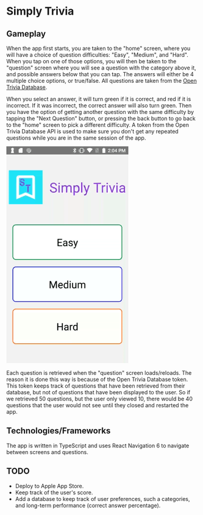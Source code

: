 # Simply Trivia

## Gameplay

When the app first starts, you are taken to the "home" screen, where you will have a choice of question difficulties: "Easy", "Medium", and "Hard". When you tap on one of those options, you will then be taken to the "question" screen where you will see a question with the category above it, and possible answers below that you can tap. The answers will either be 4 multiple choice options, or true/false. All questions are taken from the [Open Trivia Database](https://opentdb.com/).

When you select an answer, it will turn green if it is correct, and red if it is incorrect. If it was incorrect, the correct answer will also turn green. Then you have the option of getting another question with the same difficulty by tapping the "Next Question" button, or pressing the back button to go back to the "home" screen to pick a different difficulty. A token from the Open Trivia Database API is used to make sure you don't get any repeated questions while you are in the same session of the app.

![Simply Trivia Demo](./Simply-Trivia-Demo.gif)

Each question is retrieved when the "question" screen loads/reloads. The reason it is done this way is because of the Open Trivia Database token. This token keeps track of questions that have been retrieved from their database, but not of questions that have been displayed to the user. So if we retrieved 50 questions, but the user only viewed 10, there would be 40 questions that the user would not see until they closed and restarted the app.

## Technologies/Frameworks

The app is written in TypeScript and uses React Navigation 6 to navigate between screens and questions.

## TODO

- Deploy to Apple App Store.
- Keep track of the user's score.
- Add a database to keep track of user preferences, such a categories, and long-term performance (correct answer percentage).
